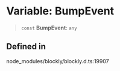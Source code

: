 # Variable: BumpEvent

> `const` **BumpEvent**: `any`

## Defined in

node_modules/blockly/blockly.d.ts:19907
